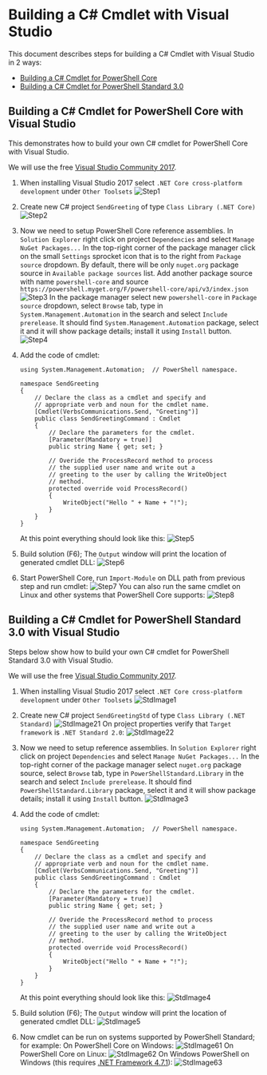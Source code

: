 # Building a C# Cmdlet with Visual Studio

This document describes steps for building a C# Cmdlet with Visual Studio in 2 ways:

* [Building a C# Cmdlet for PowerShell Core](#building-a-c-cmdlet-for-powershell-core-with-visual-studio)
* [Building a C# Cmdlet for PowerShell Standard 3.0](#building-a-c-cmdlet-for-powershell-standard-30-with-visual-studio)

## Building a C# Cmdlet for PowerShell Core with Visual Studio

This demonstrates how to build your own C# cmdlet for PowerShell Core with Visual Studio.

We will use the free [Visual Studio Community 2017](https://www.visualstudio.com/downloads).

1. When installing Visual Studio 2017 select `.NET Core cross-platform development` under `Other Toolsets`
![Step1](./Images/Step1.png)

1. Create new C# project `SendGreeting` of type `Class Library (.NET Core)`
![Step2](./Images/Step2.png)

1. Now we need to setup PowerShell Core reference assemblies.
In `Solution Explorer` right click on project `Dependencies` and select `Manage NuGet Packages...`
In the top-right corner of the package manager click on the small `Settings` sprocket icon that is to the right from `Package source` dropdown.
By default, there will be only `nuget.org` package source in `Available package sources` list.
Add another package source with name `powershell-core` and source `https://powershell.myget.org/F/powershell-core/api/v3/index.json`
![Step3](./Images/Step3.png)
In the package manager select new `powershell-core` in `Package source` dropdown, select `Browse` tab, type in `System.Management.Automation` in the search and select `Include prerelease`.
It should find `System.Management.Automation` package, select it and it will show package details; install it using `Install` button.
![Step4](./Images/Step4.png)

1. Add the code of cmdlet:
    ```CSharp
    using System.Management.Automation;  // PowerShell namespace.

    namespace SendGreeting
    {
        // Declare the class as a cmdlet and specify and
        // appropriate verb and noun for the cmdlet name.
        [Cmdlet(VerbsCommunications.Send, "Greeting")]
        public class SendGreetingCommand : Cmdlet
        {
            // Declare the parameters for the cmdlet.
            [Parameter(Mandatory = true)]
            public string Name { get; set; }

            // Overide the ProcessRecord method to process
            // the supplied user name and write out a
            // greeting to the user by calling the WriteObject
            // method.
            protected override void ProcessRecord()
            {
                WriteObject("Hello " + Name + "!");
            }
        }
    }
    ```
    At this point everything should look like this:
    ![Step5](./Images/Step5.png)

1. Build solution (F6); The `Output` window will print the location of generated cmdlet DLL:
![Step6](./Images/Step6.png)

1. Start PowerShell Core, run `Import-Module` on DLL path from previous step and run cmdlet:
![Step7](./Images/Step7.png)
You can also run the same cmdlet on Linux and other systems that PowerShell Core supports:
![Step8](./Images/Step8.png)

## Building a C# Cmdlet for PowerShell Standard 3.0 with Visual Studio

Steps below show how to build your own C# cmdlet for PowerShell Standard 3.0 with Visual Studio.

We will use the free [Visual Studio Community 2017](https://www.visualstudio.com/downloads).

1. When installing Visual Studio 2017 select `.NET Core cross-platform development` under `Other Toolsets`
![StdImage1](./Images/Step1.png)

1. Create new C# project `SendGreetingStd` of type `Class Library (.NET Standard)`
![StdImage21](./Images/Std21.png)
On project properties verify that `Target framework` is `.NET Standard 2.0`:
![StdImage22](./Images/Std22.png)

1. Now we need to setup reference assemblies.
In `Solution Explorer` right click on project `Dependencies` and select `Manage NuGet Packages...`
In the top-right corner of the package manager select `nuget.org` package source, select `Browse` tab, type in `PowerShellStandard.Library` in the search and select `Include prerelease`.
It should find `PowerShellStandard.Library` package, select it and it will show package details; install it using `Install` button.
![StdImage3](./Images/Std3.png)

1. Add the code of cmdlet:
    ```CSharp
    using System.Management.Automation;  // PowerShell namespace.

    namespace SendGreeting
    {
        // Declare the class as a cmdlet and specify and
        // appropriate verb and noun for the cmdlet name.
        [Cmdlet(VerbsCommunications.Send, "Greeting")]
        public class SendGreetingCommand : Cmdlet
        {
            // Declare the parameters for the cmdlet.
            [Parameter(Mandatory = true)]
            public string Name { get; set; }

            // Overide the ProcessRecord method to process
            // the supplied user name and write out a
            // greeting to the user by calling the WriteObject
            // method.
            protected override void ProcessRecord()
            {
                WriteObject("Hello " + Name + "!");
            }
        }
    }
    ```
    At this point everything should look like this:
    ![StdImage4](./Images/Std4.png)

1. Build solution (F6); The `Output` window will print the location of generated cmdlet DLL:
![StdImage5](./Images/Std5.png)

1. Now cmdlet can be run on systems supported by PowerShell Standard; for example:
On PowerShell Core on Windows:
![StdImage61](./Images/Std61.png)
On PowerShell Core on Linux:
![StdImage62](./Images/Std62.png)
On Windows PowerShell on Windows (this requires [.NET Framework 4.7.1](https://github.com/Microsoft/dotnet-framework-early-access/blob/master/instructions.md)):
![StdImage63](./Images/Std63.png)